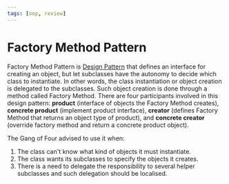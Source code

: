 ```yaml
---
tags: [oop, review]
---
```


# Factory Method Pattern

Factory Method Pattern is [Design Pattern](202211221249.md) that defines an
interface for creating an object, but let subclasses have the autonomy to decide
which class to instantiate. In other words, the class instantiation or object
creation is delegated to the subclasses. Such object creation is done through a
method called Factory Method. There are four participants involved in this
design pattern: **product** (interface of objects the Factory Method creates),
**concrete product** (implement product interface), **creator** (defines Factory
Method that returns an object type of product), and **concrete creator**
(override factory method and return a concrete product object).

The Gang of Four advised to use it when:
1. The class can't know what kind of objects it must instantiate.
2. The class wants its subclasses to specify the objects it creates.
3. There is a need to delegate the responsibility to several helper subclasses
   and such delegation should be localised.
